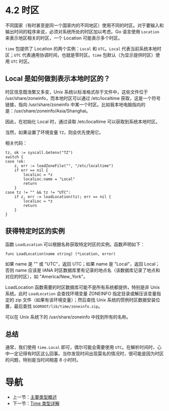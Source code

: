 # 4.2 时区 #

不同国家（有时甚至是同一个国家内的不同地区）使用不同的时区。对于要输入和输出时间的程序来说，必须对系统所处的时区加以考虑。Go 语言使用 `Location` 来表示地区相关的时区，一个 Location 可能表示多个时区。

`time` 包提供了 Location 的两个实例：`Local` 和 `UTC`。`Local` 代表当前系统本地时区；`UTC` 代表通用协调时间，也就是零时区。`time` 包默认（为显示提供时区）使用 `UTC` 时区。

## Local 是如何做到表示本地时区的？

时区信息既浩繁又多变，Unix 系统以标准格式存于文件中，这些文件位于 /usr/share/zoneinfo，而本地时区可以通过 /etc/localtime 获取，这是一个符号链接，指向 /usr/share/zoneinfo 中某一个时区。比如我本地电脑指向的是：/usr/share/zoneinfo/Asia/Shanghai。

因此，在初始化 Local 时，通过读取 /etc/localtime 可以获取到系统本地时区。

当然，如果设置了环境变量 `TZ`，则会优先使用它。

相关代码：

```
tz, ok := syscall.Getenv("TZ")
switch {
case !ok:
	z, err := loadZoneFile("", "/etc/localtime")
	if err == nil {
		localLoc = *z
		localLoc.name = "Local"
		return
	}
case tz != "" && tz != "UTC":
	if z, err := loadLocation(tz); err == nil {
		localLoc = *z
		return
	}
}
```
## 获得特定时区的实例

函数 `LoadLocation` 可以根据名称获取特定时区的实例。函数声明如下：

`func LoadLocation(name string) (*Location, error)`

如果 name 是 "" 或 "UTC"，返回 UTC；如果 name 是 "Local"，返回 Local；否则 name 应该是 IANA 时区数据库里有记录的地点名（该数据库记录了地点和对应的时区），如 "America/New_York"。

LoadLocation 函数需要的时区数据库可能不是所有系统都提供，特别是非 Unix 系统。此时 `LoadLocation` 会查找环境变量 ZONEINFO 指定目录或解压该变量指定的 zip 文件（如果有该环境变量）；然后查找 Unix 系统的惯例时区数据安装位置，最后查找 `$GOROOT/lib/time/zoneinfo.zip`。

可以在 Unix 系统下的 /usr/share/zoneinfo 中找到所有的名称。

## 总结

通常，我们使用 `time.Local` 即可，偶尔可能会需要使用 `UTC`。在解析时间时，心中一定记得有时区这么回事。当你发现时间出现莫名的情况时，很可能是因为时区的问题，特别是当时间相差 8 小时时。

# 导航 #

- 上一节：[主要类型概述](04.1.md)
- 下一节：[Time 类型详解](04.3.md)
